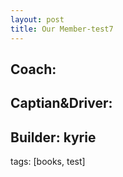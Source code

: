 ```yaml
---
layout: post
title: Our Member-test7
---
```


Coach: 
---


Captian&Driver:
---


Builder:
kyrie
---


tags: [books, test]

